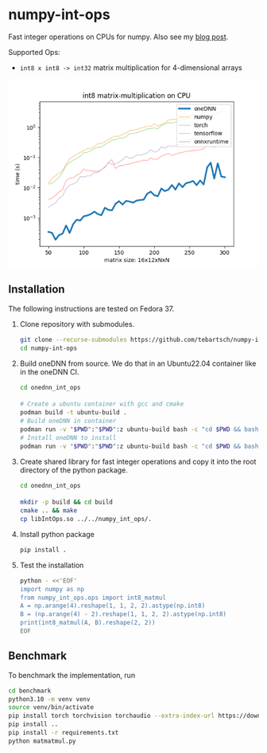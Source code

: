 # numpy-int-ops

Fast integer operations on CPUs for numpy. Also see my [blog post](https://tebartsch.ai/blog/oneDNN-Adventures.html).

Supported Ops:

 - `int8 x int8 -> int32` matrix multiplication for 4-dimensional arrays

![](benchmark/result.png)

## Installation

The following instructions are tested on Fedora 37.

 1. Clone repository with submodules.
    ```bash
    git clone --recurse-submodules https://github.com/tebartsch/numpy-int-ops
    cd numpy-int-ops
    ```

 2. Build oneDNN from source. We do that in an Ubuntu22.04 container like in the oneDNN CI.
    ```bash
    cd onednn_int_ops

    # Create a ubuntu container with gcc and cmake
    podman build -t ubuntu-build .
    # Build oneDNN in container
    podman run -v "$PWD":"$PWD":z ubuntu-build bash -c "cd $PWD && bash container_build_onednn.sh"
    # Install oneDNN to install
    podman run -v "$PWD":"$PWD":z ubuntu-build bash -c "cd $PWD && bash container_install_onednn.sh"
    ```
 
 3. Create shared library for fast integer operations and copy it into the root
    directory of the python package. 
    ```bash
    cd onednn_int_ops

    mkdir -p build && cd build
    cmake .. && make
    cp libIntOps.so ../../numpy_int_ops/.
    ```

 4. Install python package
    ```bash
    pip install .
    ```

 5. Test the installation
    ```bash
    python - <<'EOF'
    import numpy as np
    from numpy_int_ops.ops import int8_matmul
    A = np.arange(4).reshape(1, 1, 2, 2).astype(np.int8)
    B = (np.arange(4) - 2).reshape(1, 1, 2, 2).astype(np.int8)
    print(int8_matmul(A, B).reshape(2, 2))
    EOF
    ```
## Benchmark

To benchmark the implementation, run 

```bash
cd benchmark
python3.10 -m venv venv
source venv/bin/activate
pip install torch torchvision torchaudio --extra-index-url https://download.pytorch.org/whl/cpu
pip install ..
pip install -r requirements.txt
python matmatmul.py
```
